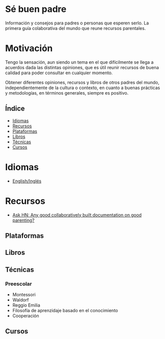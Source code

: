 # Sé buen padre
Información y consejos para padres o personas que esperen serlo.
La primera guía colaborativa del mundo que reune recursos parentales.

# Motivación
Tengo la sensación, aun siendo un tema en el que difícilmente se llega a acuerdos dada las distintas opiniones,
que es útil reunir recursos de buena calidad para poder consultar en cualquier momento.

Obtener diferentes opiniones, recursos y libros de otros padres del mundo, independientemente de la cultura o contexto,
en cuanto a buenas prácticas y metodologías, en términos generales, siempre es positivo.

## Índice

- [Idiomas](#idiomas)
- [Recursos](#recursos)
- [Plataformas](#plataformas)
- [Libros](#libros)
- [Técnicas](#técnicas)
- [Cursos](#cursos)

# Idiomas
- [English/Inglés](https://github.com/davidpelayo/awesome-parenting/blob/master/README.md)

# Recursos
- [Ask HN: Any good collaboratively built documentation on good parenting?](https://news.ycombinator.com/item?id=17023693)

## Plataformas


## Libros


## Técnicas
### Preescolar
- Montessori
- Waldorf
- Reggio Emilia
- Filosofía de aprenzidaje basado en el conocimiento
- Cooperación

## Cursos


